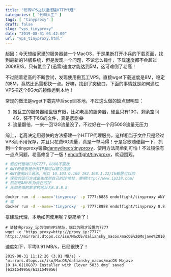 ```yaml
---
title: "玩转VPS之快速搭建HTTP代理"
categories: [ "代码人生" ]
tags: [ "tinyproxy" ]
draft: false
slug: "vps_tinyproxy"
date: "2019-08-31 03:42:00"
url: "vps_tinyproxy.html"
---
```


起因：今天想给家里的服务器装一个MacOS，于是果断打开小兵的下载页面，找到最新的14版系统，但是发现一个问题，不论怎么操作，下载速度都不会超过200KB/S，只有氪金了(迅雷)速度才能达到5M，这可难倒了老高！

不过随着老高的不断尝试，发现使用搬瓦工VPS，直接wget下载速度是8M，稳定的8M，竟然比迅雷都快一点。好嘛，找到了突破口，下面的事情就是如何通过VPS把这个6G大的镜像运到本地！


<!--more-->


常规的做法是wget下载完毕后scp回本地，不过这么做的缺点很明显：

1. 搬瓦工的服务器硬盘很有限，比如老高的服务器，硬盘只有10G，剩余空间4G，装不下6G的文件，真是悲剧😂
2. 流量翻倍，一来一回12G流量没了，不过好在一个月500G流量无压力

综上，老高决定用最快的方法搭建一个HTTP代理服务，这样相当于文件只是经过VPS而不用保存，并且只花费6G流量，真是一举两得！于是谷歌随便翻一下，抓到一个tinyproxy镜像[dannydirect/tinyproxy][1]，使用方法简单到可怕！不过镜像有一点点问题，老高修复了一版！[endoffight/tinyproxy][2]，欢迎围观。



```bash
# 假设代理端口为7777，8888不要改
# ANY的意思是所有IP都可以建立连接
# ANY使用acl语法，所以 10.103.0.100 192.168.1.22/16都是可以的
# 保险的运行方式是先找到自己的IP地址，使用http://www.ip138.com/
# 然后把ANY改为自己的IP
# 比如老高的家里的地址为8.8.8.8

docker run -d --name='tinyproxy' -p 7777:8888 endoffight/tinyproxy ANY
# 或
docker run -d --name='tinyproxy' -p 7777:8888 endoffight/tinyproxy 8.8.8.8
```

搭建玩代理，本地如何使用呢？更简单了！

```
# 请替换proxy_ip为你的VPS地址，端口为刚才设置的7777
wget -c "https_proxy=http://proxy_ip:7777" https://mirrors.dtops.cc/iso/MacOS/daliansky_macos/macOS%20Mojave%2010.14.6%2818G87%29%20Installer%20with%20Clover%205033.dmg
```

速度如下，平均3.91 MB/s，已经很快了！

```
2019-08-31 11:12:26 (3.91 MB/s) - ‘mirrors.dtops.cc/iso/MacOS/daliansky_macos/macOS Mojave 10.14.6(18G87) Installer with Clover 5033.dmg’ saved [6121549956/6121549956]
```


  [1]: https://hub.docker.com/r/dannydirect/tinyproxy
  [2]: https://hub.docker.com/r/endoffight/tinyproxy